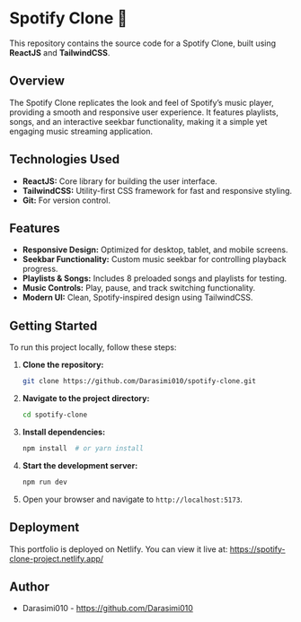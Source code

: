 # Spotify Clone 🎵  

This repository contains the source code for a Spotify Clone, built using **ReactJS** and **TailwindCSS**.  

## Overview  

The Spotify Clone replicates the look and feel of Spotify’s music player, providing a smooth and responsive user experience. It features playlists, songs, and an interactive seekbar functionality, making it a simple yet engaging music streaming application.  

## Technologies Used  

* **ReactJS:** Core library for building the user interface.  
* **TailwindCSS:** Utility-first CSS framework for fast and responsive styling.  
* **Git:** For version control.  

## Features  

* **Responsive Design:** Optimized for desktop, tablet, and mobile screens.  
* **Seekbar Functionality:** Custom music seekbar for controlling playback progress.  
* **Playlists & Songs:** Includes 8 preloaded songs and playlists for testing.  
* **Music Controls:** Play, pause, and track switching functionality.  
* **Modern UI:** Clean, Spotify-inspired design using TailwindCSS.  

## Getting Started  

To run this project locally, follow these steps:  

1. **Clone the repository:**  

   ```bash
   git clone https://github.com/Darasimi010/spotify-clone.git
   ```

2. **Navigate to the project directory:**  

   ```bash
   cd spotify-clone
   ```

3. **Install dependencies:**  

   ```bash
   npm install  # or yarn install
   ```

4. **Start the development server:**  

   ```bash
   npm run dev
    ```

5.  Open your browser and navigate to `http://localhost:5173`.

## Deployment

This portfolio is deployed on Netlify. You can view it live at: https://spotify-clone-project.netlify.app/

## Author

* Darasimi010 - https://github.com/Darasimi010
